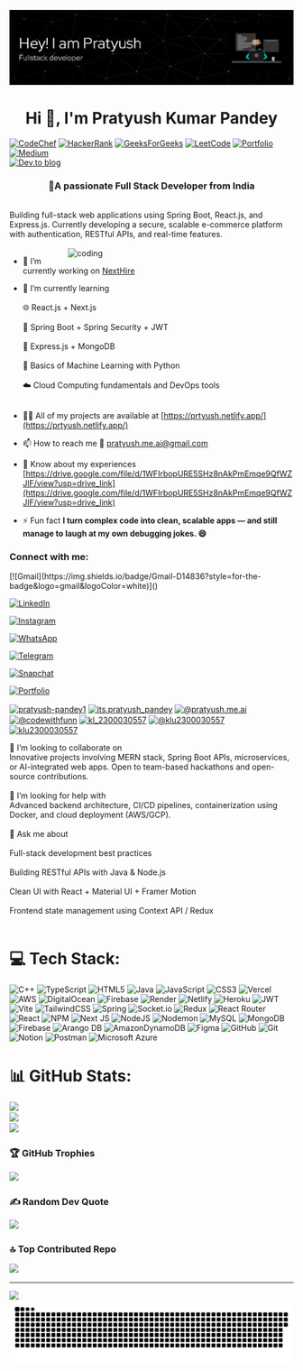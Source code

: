 ![logo](https://github.com/its-pratyushpandey/its-pratyushpandey/blob/main/remove_watermark_image_20250629_212129.png)

<h1 align="center">Hi 👋, I'm Pratyush Kumar Pandey</h1>

[![CodeChef](https://img.shields.io/badge/CodeChef-%23964B00.svg?style=for-the-badge&logo=CodeChef&logoColor=white)]()
[![HackerRank](https://img.shields.io/badge/-Hackerrank-2EC866?style=for-the-badge&logo=HackerRank&logoColor=white)](https://www.hackerrank.com/profile/klu2300030557)
[![GeeksForGeeks](https://img.shields.io/badge/GeeksforGeeks-gray?style=for-the-badge&logo=geeksforgeeks&logoColor=35914c)]()
[![LeetCode](https://img.shields.io/badge/LeetCode-000000?style=for-the-badge&logo=LeetCode&logoColor=#d16c06)]()
[![Portfolio](https://img.shields.io/badge/Portfolio-%23000000.svg?style=for-the-badge&logo=firefox&logoColor=#FF7139)]()
[![Medium](https://img.shields.io/badge/Medium-12100E?style=for-the-badge&logo=medium&logoColor=white)]()	
[![Dev.to blog](https://img.shields.io/badge/dev.to-0A0A0A?style=for-the-badge&logo=dev.to&logoColor=white)]()	

	


<h3 align="center">🚀A passionate Full Stack Developer from India</h3>
 <br>Building full-stack web applications using Spring Boot, React.js, and Express.js. Currently developing a secure, scalable e-commerce platform with authentication, RESTful APIs, and real-time features.<br><br>
 
 <img align="right" alt="coding" width="400" src="https://user-images.githubusercontent.com/55389276/140866485-8fb1c876-9a8f-4d6a-98dc-08c4981eaf70.gif">
 
- 🔭 I’m currently working on [NextHire](https://drive.google.com/file/d/1zR70yqpvQ_8vCeJV2hscfK78s2zgx6hl/view?usp=drive_link)


- 🌱 I’m currently learning<br><br>🌐 React.js + Next.js<br><br>🧩 Spring Boot + Spring Security + JWT<br><br>🚀 Express.js + MongoDB<br><br>🧠 Basics of Machine Learning with Python<br><br>☁️ Cloud Computing fundamentals and DevOps tools<br><br>

- 👨‍💻 All of my projects are available at [https://prtyush.netlify.app/](https://prtyush.netlify.app/)

- 📫 How to reach me  📧 pratyush.me.ai@gmail.com 

- 📄 Know about my experiences [https://drive.google.com/file/d/1WFIrbopURE5SHz8nAkPmEmqe9QfWZJlF/view?usp=drive_link](https://drive.google.com/file/d/1WFIrbopURE5SHz8nAkPmEmqe9QfWZJlF/view?usp=drive_link)

- ⚡ Fun fact **I turn complex code into clean, scalable apps — and still manage to laugh at my own debugging jokes. 😄**


<h3 align="left">Connect with me:</h3>
	[![Gmail](https://img.shields.io/badge/Gmail-D14836?style=for-the-badge&logo=gmail&logoColor=white)]()
 
[![LinkedIn](https://img.shields.io/badge/linkedin-%230077B5.svg?style=for-the-badge&logo=linkedin&logoColor=white)]()

[![Instagram](https://img.shields.io/badge/Instagram-%23E4405F.svg?style=for-the-badge&logo=Instagram&logoColor=white)]()

[![WhatsApp](https://img.shields.io/badge/WhatsApp-25D366?style=for-the-badge&logo=whatsapp&logoColor=white)]()

[![Telegram](https://img.shields.io/badge/Telegram-2CA5E0?style=for-the-badge&logo=telegram&logoColor=white)]()

[![Snapchat](https://img.shields.io/badge/Snapchat-%23FFFC00.svg?style=for-the-badge&logo=Snapchat&logoColor=white)]()

[![Portfolio](https://img.shields.io/badge/Portfolio-%23000000.svg?style=for-the-badge&logo=firefox&logoColor=#FF7139)]()








<p align="left">
<a href="https://linkedin.com/in/pratyush-pandey1" target="blank"><img align="center" src="https://raw.githubusercontent.com/rahuldkjain/github-profile-readme-generator/master/src/images/icons/Social/linked-in-alt.svg" alt="pratyush-pandey1" height="30" width="40" /></a>
<a href="https://instagram.com/its.pratyush_pandey" target="blank"><img align="center" src="https://raw.githubusercontent.com/rahuldkjain/github-profile-readme-generator/master/src/images/icons/Social/instagram.svg" alt="its.pratyush_pandey" height="30" width="40" /></a>
<a href="https://medium.com/@pratyush.me.ai" target="blank"><img align="center" src="https://raw.githubusercontent.com/rahuldkjain/github-profile-readme-generator/master/src/images/icons/Social/medium.svg" alt="@pratyush.me.ai" height="30" width="40" /></a>
<a href="https://www.youtube.com/c/@codewithfunn" target="blank"><img align="center" src="https://raw.githubusercontent.com/rahuldkjain/github-profile-readme-generator/master/src/images/icons/Social/youtube.svg" alt="@codewithfunn" height="30" width="40" /></a>
<a href="https://www.codechef.com/users/kl_2300030557" target="blank"><img align="center" src="https://cdn.jsdelivr.net/npm/simple-icons@3.1.0/icons/codechef.svg" alt="kl_2300030557" height="30" width="40" /></a>
<a href="https://www.hackerrank.com/@klu2300030557" target="blank"><img align="center" src="https://raw.githubusercontent.com/rahuldkjain/github-profile-readme-generator/master/src/images/icons/Social/hackerrank.svg" alt="@klu2300030557" height="30" width="40" /></a>
<a href="https://www.leetcode.com/klu2300030557" target="blank"><img align="center" src="https://raw.githubusercontent.com/rahuldkjain/github-profile-readme-generator/master/src/images/icons/Social/leet-code.svg" alt="klu2300030557" height="30" width="40" /></a>
</p>
   

   
   
   
   
   
   
   
   
   
   
      
   
   
   
 
🤝 I’m looking to collaborate on<br>Innovative projects involving MERN stack, Spring Boot APIs, microservices, or AI-integrated web apps. Open to team-based hackathons and open-source contributions.<br><br>🧠 I’m looking for help with<br>Advanced backend architecture, CI/CD pipelines, containerization using Docker, and cloud deployment (AWS/GCP).<br><br>💬 Ask me about<br><br>Full-stack development best practices<br><br>Building RESTful APIs with Java & Node.js<br><br>Clean UI with React + Material UI + Framer Motion<br><br>Frontend state management using Context API / Redux<br><br>


# 💻 Tech Stack:
![C++](https://img.shields.io/badge/c++-%2300599C.svg?style=for-the-badge&logo=c%2B%2B&logoColor=white) ![TypeScript](https://img.shields.io/badge/typescript-%23007ACC.svg?style=for-the-badge&logo=typescript&logoColor=white)  ![HTML5](https://img.shields.io/badge/html5-%23E34F26.svg?style=for-the-badge&logo=html5&logoColor=white) ![Java](https://img.shields.io/badge/java-%23ED8B00.svg?style=for-the-badge&logo=openjdk&logoColor=white) ![JavaScript](https://img.shields.io/badge/javascript-%23323330.svg?style=for-the-badge&logo=javascript&logoColor=%23F7DF1E) ![CSS3](https://img.shields.io/badge/css3-%231572B6.svg?style=for-the-badge&logo=css3&logoColor=white) ![Vercel](https://img.shields.io/badge/vercel-%23000000.svg?style=for-the-badge&logo=vercel&logoColor=white) ![AWS](https://img.shields.io/badge/AWS-%23FF9900.svg?style=for-the-badge&logo=amazon-aws&logoColor=white)  ![DigitalOcean](https://img.shields.io/badge/DigitalOcean-%230167ff.svg?style=for-the-badge&logo=digitalOcean&logoColor=white) ![Firebase](https://img.shields.io/badge/firebase-%23039BE5.svg?style=for-the-badge&logo=firebase) ![Render](https://img.shields.io/badge/Render-%46E3B7.svg?style=for-the-badge&logo=render&logoColor=white) ![Netlify](https://img.shields.io/badge/netlify-%23000000.svg?style=for-the-badge&logo=netlify&logoColor=#00C7B7) ![Heroku](https://img.shields.io/badge/heroku-%23430098.svg?style=for-the-badge&logo=heroku&logoColor=white)   ![JWT](https://img.shields.io/badge/JWT-black?style=for-the-badge&logo=JSON%20web%20tokens) ![Vite](https://img.shields.io/badge/vite-%23646CFF.svg?style=for-the-badge&logo=vite&logoColor=white) ![TailwindCSS](https://img.shields.io/badge/tailwindcss-%2338B2AC.svg?style=for-the-badge&logo=tailwind-css&logoColor=white)  ![Spring](https://img.shields.io/badge/spring-%236DB33F.svg?style=for-the-badge&logo=spring&logoColor=white) ![Socket.io](https://img.shields.io/badge/Socket.io-black?style=for-the-badge&logo=socket.io&badgeColor=010101) ![Redux](https://img.shields.io/badge/redux-%23593d88.svg?style=for-the-badge&logo=redux&logoColor=white)  ![React Router](https://img.shields.io/badge/React_Router-CA4245?style=for-the-badge&logo=react-router&logoColor=white) ![React](https://img.shields.io/badge/react-%2320232a.svg?style=for-the-badge&logo=react&logoColor=%2361DAFB) ![NPM](https://img.shields.io/badge/NPM-%23CB3837.svg?style=for-the-badge&logo=npm&logoColor=white) ![Next JS](https://img.shields.io/badge/Next-black?style=for-the-badge&logo=next.js&logoColor=white) ![NodeJS](https://img.shields.io/badge/node.js-6DA55F?style=for-the-badge&logo=node.js&logoColor=white) ![Nodemon](https://img.shields.io/badge/NODEMON-%23323330.svg?style=for-the-badge&logo=nodemon&logoColor=%BBDEAD)  ![MySQL](https://img.shields.io/badge/mysql-4479A1.svg?style=for-the-badge&logo=mysql&logoColor=white) ![MongoDB](https://img.shields.io/badge/MongoDB-%234ea94b.svg?style=for-the-badge&logo=mongodb&logoColor=white) ![Firebase](https://img.shields.io/badge/firebase-a08021?style=for-the-badge&logo=firebase&logoColor=ffcd34)  ![Arango DB](https://img.shields.io/badge/ArangoDB-DDE072?style=for-the-badge&logo=arangodb&logoColor=white) ![AmazonDynamoDB](https://img.shields.io/badge/Amazon%20DynamoDB-4053D6?style=for-the-badge&logo=Amazon%20DynamoDB&logoColor=white)  ![Figma](https://img.shields.io/badge/figma-%23F24E1E.svg?style=for-the-badge&logo=figma&logoColor=white)  ![GitHub](https://img.shields.io/badge/github-%23121011.svg?style=for-the-badge&logo=github&logoColor=white) ![Git](https://img.shields.io/badge/git-%23F05033.svg?style=for-the-badge&logo=git&logoColor=white)     ![Notion](https://img.shields.io/badge/Notion-%23000000.svg?style=for-the-badge&logo=notion&logoColor=white)  ![Postman](https://img.shields.io/badge/Postman-FF6C37?style=for-the-badge&logo=postman&logoColor=white) ![Microsoft Azure](https://img.shields.io/badge/Microsoft%20Azure-0089D6?style=for-the-badge&logo=microsoft-azure&logoColor=white)

# 📊 GitHub Stats:
![](https://github-readme-stats.vercel.app/api?username=its-pratyushpandey&theme=algolia&hide_border=false&include_all_commits=true&count_private=false)<br/>
![](https://nirzak-streak-stats.vercel.app/?user=its-pratyushpandey&theme=algolia&hide_border=false)<br/>
![](https://github-readme-stats.vercel.app/api/top-langs/?username=its-pratyushpandey&theme=algolia&hide_border=false&include_all_commits=true&count_private=false&layout=compact)

### 🏆 GitHub Trophies
![](https://github-profile-trophy.vercel.app/?username=its-pratyushpandey&theme=algolia&no-frame=false&no-bg=false&margin-w=4)

### ✍️ Random Dev Quote
![](https://quotes-github-readme.vercel.app/api?type=vetical&theme=radical)

### 🔝 Top Contributed Repo
![](https://github-contributor-stats.vercel.app/api?username=its-pratyushpandey&limit=5&theme=algolia&combine_all_yearly_contributions=true)

---
[![](https://visitcount.itsvg.in/api?id=its-pratyushpandey&icon=0&color=0)](https://visitcount.itsvg.in)
![snake gif](https://github.com/its-pratyushpandey/its-pratyushpandey/blob/output/github-snake-dark.svg)
<!-- Proudly created with GPRM ( https://gprm.itsvg.in ) -->
